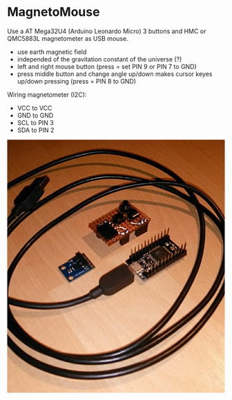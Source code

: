 # MagnetoMouse

Use a AT Mega32U4 (Arduino Leonardo Micro) 3 buttons and HMC or QMC5883L magnetometer as USB mouse.

- use earth magnetic field
- independed of the gravitation constant of the universe (?)
- left and right mouse button (press = set PIN 9 or PIN 7 to GND)
- press middle button and change angle up/down makes cursor keyes up/down pressing (press = PIN 8 to GND)

Wiring magnetometer (I2C):

- VCC to VCC
- GND to GND
- SCL to PIN 3
- SDA to PIN 2

![Not very spectaculius stuff](image.jpg)
